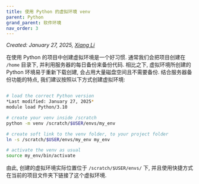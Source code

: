 ```yaml
---
title: 使用 Python 的虚拟环境 venv
parent: Python
grand_parent: 软件环境
nav_order: 3
---
```



*Created: January 27, 2025, [Xiang Li](mailto:646873166@qq.com)*

在使用 Python 的项目中创建虚拟环境是一个好习惯. 
通常我们会把项目创建在 `/home` 目录下, 并利用服务器的每日备份来备份代码. 相比之下, 虚拟环境所创建的 Python 环境易于重新下载创建, 会占用大量磁盘空间且不需要备份. 结合服务器备份功能的特点, 我们建议按照以下方式创建虚拟环境:

```bash

# load the correct Python version
*Last modified: January 27, 2025*
module load Python/3.10

# create your venv inside /scratch
python -m venv /scratch/$USER/envs/my_env

# create soft link to the venv folder, to your project folder
ln -s /scratch/$USER/envs/my_env my_env

# activate the venv as usual
source my_env/bin/activate
```

由此, 创建的虚拟环境实际位置位于 `/scratch/$USER/envs/` 下, 并且使用快捷方式在当前的项目文件夹下链接了这个虚拟环境.

